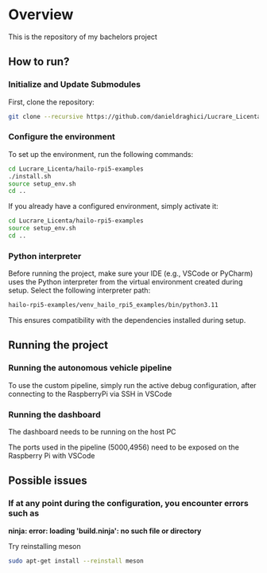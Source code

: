 # Overview
This is the repository of my bachelors project

## How to run?

### Initialize and Update Submodules

First, clone the repository: 

```bash
git clone --recursive https://github.com/danieldraghici/Lucrare_Licenta.git
```

### Configure the environment
To set up the environment, run the following commands: 
```bash
cd Lucrare_Licenta/hailo-rpi5-examples
./install.sh
source setup_env.sh
cd ..
```

If you already have a configured environment, simply activate it:

```bash
cd Lucrare_Licenta/hailo-rpi5-examples
source setup_env.sh
cd ..
```

### Python interpreter

Before running the project, make sure your IDE (e.g., VSCode or PyCharm) uses the Python interpreter from the virtual environment created during setup.
Select the following interpreter path:
```bash
hailo-rpi5-examples/venv_hailo_rpi5_examples/bin/python3.11
```

This ensures compatibility with the dependencies installed during setup.

## Running the project

### Running the autonomous vehicle pipeline

To use the custom pipeline, simply run the active debug configuration, after connecting to the RaspberryPi via SSH in VSCode

### Running the dashboard

The dashboard needs to be running on the host PC

The ports used in the pipeline (5000,4956) need to be exposed on the Raspberry Pi with VSCode

## Possible issues

### If at any point during the configuration, you encounter errors such as

**ninja: error: loading 'build.ninja': no such file or directory**

Try reinstalling meson

```bash
sudo apt-get install --reinstall meson
```
